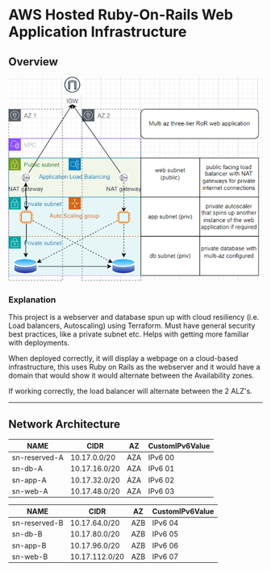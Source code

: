 # AWS Hosted Ruby-On-Rails Web Application Infrastructure 

## Overview
![Architecture of the project](/image.png)

### Explanation
This project is a webserver and database spun up with cloud resiliency (i.e. Load balancers, Autoscaling) using Terraform. Must have general security best practices, like a private subnet etc. Helps with getting more familiar with deployments.

When deployed correctly, it will display a webpage on a cloud-based infrastructure, this uses Ruby on Rails as the webserver and it would have a domain that would show it would alternate between the Availability zones.

If working correctly, the load balancer will alternate between the 2 ALZ's.

---

## Network Architecture
| NAME | CIDR | AZ | CustomIPv6Value |
|------|------|----|-----------------|
|sn-reserved-A | 10.17.0.0/20 | AZA | IPv6 00 |
|sn-db-A | 10.17.16.0/20 | AZA | IPv6 01 |
|sn-app-A | 10.17.32.0/20 | AZA | IPv6 02 |
|sn-web-A | 10.17.48.0/20 | AZA | IPv6 03 |

| NAME | CIDR | AZ | CustomIPv6Value |
|------|------|----|-----------------|
| sn-reserved-B | 10.17.64.0/20 | AZB | IPv6 04 |
| sn-db-B | 10.17.80.0/20 | AZB | IPv6 05 |
| sn-app-B | 10.17.96.0/20 | AZB | IPv6 06 |
| sn-web-B | 10.17.112.0/20 | AZB | IPv6 07 |
